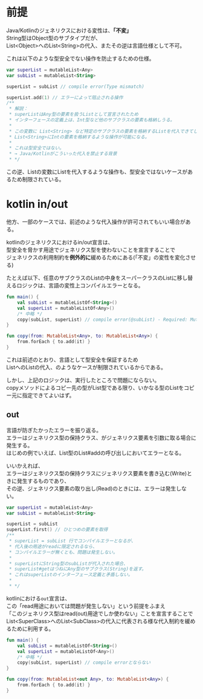 # 前提

Java/Kotlinのジェネリクスにおける変性は、**「不変」**  
String型はObject型のサブタイプだが、  
List\<Object\>へのList\<String\>の代入、またその逆は言語仕様として不可。

これは以下のような型安全でない操作を防止するための仕様。

```kotlin
var superList = mutableList<Any>
var subList = mutableList<String>

superList = subList // compile error(Type mismatch)

superList.add(1) // エラーによって阻止される操作
/**
 * 解説：
 * superListはAny型の要素を扱うListとして宣言されたため
 * インターフェースの定義上は、Int型など他のサブクラスの要素も格納しうる。
 *
 * この変数に List<String> など特定のサブクラスの要素を格納するListを代入できてしまうと、
 * List<String>にIntの要素を格納するような操作が可能になる。
 *
 * これは型安全ではない。
 * → Java/Kotlinがこういった代入を禁止する背景
 * */
```

この逆、List<String>の変数にList<Object>を代入するような操作も、型安全ではないケースがあるため制限されている。

# kotlin in/out

他方、一部のケースでは、前述のような代入操作が許可されてもいい場合がある。

kotlinのジェネリクスにおけるin/out宣言は、  
型安全を脅かす用途でジェネリクス型を使わないことを宣言することで  
ジェネリクスの利用制約を**例外的に**緩めるためにある(「不変」の変性を変化させる)

たとえば以下、任意のサブクラスのListの中身をスーパークラスのListに移し替えるロジックは、言語の変性上コンパイルエラーとなる。
```kotlin
fun main() {
    val subList = mutableListOf<String>()
    val superList = mutableListOf<Any>()
    /* 中略 */
    copy(subList, superList) // compile error(@subList) - Required: MutableList<Any> Found: MutableList<String>
}

fun copy(from: MutableList<Any>, to: MutableList<Any>) {
    from.forEach { to.add(it) } 
}
```
これは前述のとおり、言語として型安全を保証するため  
List<Any>へのList<String>の代入、のようなケースが制限されているからである。  

しかし、上記のロジックは、実行したところで問題にならない。  
copyメソッドによるコピー先の型がList<Any>型である限り、いかなる型のListをコピー元に指定できてよいはず。  
  

## out
言語が防ぎたかったエラーを振り返る。  
エラーはジェネリクス型の保持クラス、がジェネリクス要素を引数に取る場合に発生する。  
はじめの例でいえば、List型のList#addの呼び出しにおいてエラーとなる。  
  
いいかえれば、  
エラーはジェネリクス型の保持クラスにジェネリクス要素を書き込む(Write)ときに発生するものであり、  
その逆、ジェネリクス要素の取り出し(Read)のときには、エラーは発生しない。
```kotlin
var superList = mutableList<Any>
var subList = mutableList<String>

superList = subList
superList.first() // ひとつめの要素を取得 
/**
 * superList = subList 行でコンパイルエラーとなるが、
 * 代入後の用途がreadに限定されるなら、
 * コンパイルエラーが無くとも、問題は発生しない。
 * 
 * superListにString型のsubListが代入された場合、
 * superList#getはつねにAny型のサブクラス(String)を返す。
 * これはsuperListのインターフェース定義と矛盾しない。
 * 
 * */
```

kotlinにおける`out`宣言は、  
この「read用途においては問題が発生しない」という前提をふまえ  
「このジェネリクス型はread(out)用途でしか使わない」ことを宣言することで  
List\<SuperClass\>へのList\<SubClass\>の代入に代表される様な代入制約を緩めるために利用する。
```kotlin
fun main() {
    val subList = mutableListOf<String>()
    val superList = mutableListOf<Any>()
    /* 中略 */
    copy(subList, superList) // compile errorとならない
}

fun copy(from: MutableList<out Any>, to: MutableList<Any>) {
    from.forEach { to.add(it) } 
}
```

